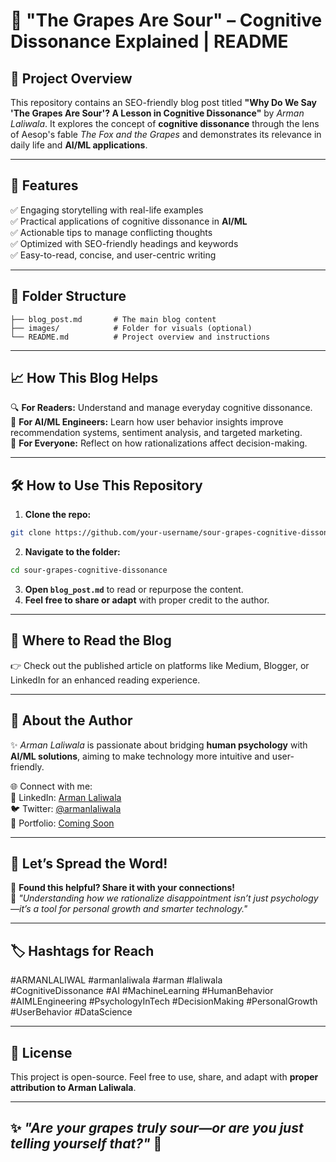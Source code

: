 # 📝 "The Grapes Are Sour" – Cognitive Dissonance Explained | README

## 📖 Project Overview
This repository contains an SEO-friendly blog post titled **"Why Do We Say 'The Grapes Are Sour'? A Lesson in Cognitive Dissonance"** by *Arman Laliwala*. It explores the concept of **cognitive dissonance** through the lens of Aesop's fable *The Fox and the Grapes* and demonstrates its relevance in daily life and **AI/ML applications**.

---

## 🚀 Features
✅ Engaging storytelling with real-life examples  
✅ Practical applications of cognitive dissonance in **AI/ML**  
✅ Actionable tips to manage conflicting thoughts  
✅ Optimized with SEO-friendly headings and keywords  
✅ Easy-to-read, concise, and user-centric writing  

---

## 📂 Folder Structure
```
├── blog_post.md       # The main blog content
├── images/            # Folder for visuals (optional)
└── README.md          # Project overview and instructions
```

---

## 📈 How This Blog Helps
🔍 **For Readers:** Understand and manage everyday cognitive dissonance.  
🤖 **For AI/ML Engineers:** Learn how user behavior insights improve recommendation systems, sentiment analysis, and targeted marketing.  
🧠 **For Everyone:** Reflect on how rationalizations affect decision-making.  

---

## 🛠️ How to Use This Repository
1. **Clone the repo:**  
```bash
git clone https://github.com/your-username/sour-grapes-cognitive-dissonance.git
```
2. **Navigate to the folder:**  
```bash
cd sour-grapes-cognitive-dissonance
```
3. **Open `blog_post.md`** to read or repurpose the content.  
4. **Feel free to share or adapt** with proper credit to the author.  

---

## 🔗 Where to Read the Blog
👉 Check out the published article on platforms like Medium, Blogger, or LinkedIn for an enhanced reading experience.

---

## 🙌 About the Author
✨ *Arman Laliwala* is passionate about bridging **human psychology** with **AI/ML solutions**, aiming to make technology more intuitive and user-friendly.

🌐 Connect with me:  
🔗 LinkedIn: [Arman Laliwala](#)  
🐦 Twitter: [@armanlaliwala](#)  
💼 Portfolio: [Coming Soon]()  

---

## 📢 Let’s Spread the Word!
🚀 **Found this helpful? Share it with your connections!**  
💬 *"Understanding how we rationalize disappointment isn’t just psychology—it’s a tool for personal growth and smarter technology."*  

---

## 🏷️ Hashtags for Reach
#ARMANLALIWAL #armanlaliwala #arman #laliwala  
#CognitiveDissonance #AI #MachineLearning #HumanBehavior #AIMLEngineering #PsychologyInTech #DecisionMaking #PersonalGrowth #UserBehavior #DataScience

---

## 📢 License
This project is open-source. Feel free to use, share, and adapt with **proper attribution to Arman Laliwala**.

---

✨ *"Are your grapes truly sour—or are you just telling yourself that?"* 🍇  
---

